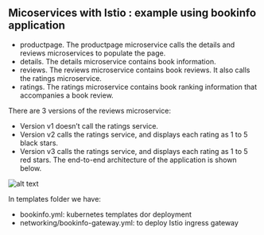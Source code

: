 ## Micoservices with Istio : example using bookinfo application
- productpage. The productpage microservice calls the details and reviews microservices to populate the page.
- details. The details microservice contains book information.
- reviews. The reviews microservice contains book reviews. It also calls the ratings microservice.
- ratings. The ratings microservice contains book ranking information that accompanies a book review.

There are 3 versions of the reviews microservice:

- Version v1 doesn’t call the ratings service.
- Version v2 calls the ratings service, and displays each rating as 1 to 5 black stars.
- Version v3 calls the ratings service, and displays each rating as 1 to 5 red stars.
The end-to-end architecture of the application is shown below.

![alt text](https://www.beopenit.com/wp-content/uploads/2020/02/Capture-du-2020-02-20-15-27-09-1024x709.jpg)

In templates folder we have:
- bookinfo.yml: kubernetes templates dor deployment
- networking/bookinfo-gateway.yml: to deploy Istio ingress gateway
